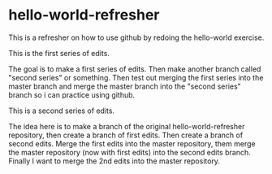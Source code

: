 # hello-world-refresher
This is a refresher on how to use github by redoing the hello-world exercise.


This is the first series of edits. 

The goal is to make a first series of edits. Then make another branch called "second series" or something.
Then test out merging the first series into the master branch and merge the master branch
into the "second series" branch so i can practice using github.


This is a second series of edits.


The idea here is to make a branch of the original hello-world-refresher repository,
then create a branch of first edits. 
Then create a branch of second edits. 
Merge the first edits into the master repository, 
them merge the master repository (now with first edits) into the second edits branch. 
Finally I want to merge the 2nd edits into the master repository.


